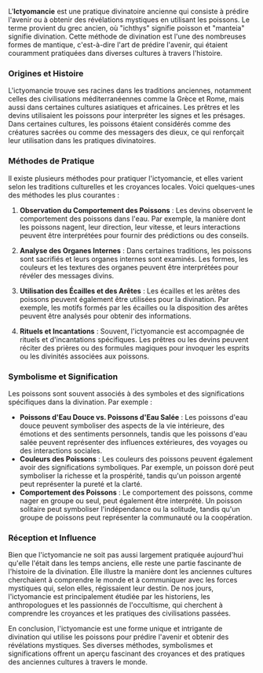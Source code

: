 L'**Ictyomancie** est une pratique divinatoire ancienne qui consiste à prédire l'avenir ou à obtenir des révélations mystiques en utilisant les poissons. Le terme provient du grec ancien, où "ichthys" signifie poisson et "manteia" signifie divination. Cette méthode de divination est l'une des nombreuses formes de mantique, c'est-à-dire l'art de prédire l'avenir, qui étaient couramment pratiquées dans diverses cultures à travers l'histoire.

### Origines et Histoire

L'ictyomancie trouve ses racines dans les traditions anciennes, notamment celles des civilisations méditerranéennes comme la Grèce et Rome, mais aussi dans certaines cultures asiatiques et africaines. Les prêtres et les devins utilisaient les poissons pour interpréter les signes et les présages. Dans certaines cultures, les poissons étaient considérés comme des créatures sacrées ou comme des messagers des dieux, ce qui renforçait leur utilisation dans les pratiques divinatoires.

### Méthodes de Pratique

Il existe plusieurs méthodes pour pratiquer l'ictyomancie, et elles varient selon les traditions culturelles et les croyances locales. Voici quelques-unes des méthodes les plus courantes :

1. **Observation du Comportement des Poissons** : Les devins observent le comportement des poissons dans l'eau. Par exemple, la manière dont les poissons nagent, leur direction, leur vitesse, et leurs interactions peuvent être interprétées pour fournir des prédictions ou des conseils.

2. **Analyse des Organes Internes** : Dans certaines traditions, les poissons sont sacrifiés et leurs organes internes sont examinés. Les formes, les couleurs et les textures des organes peuvent être interprétées pour révéler des messages divins.

3. **Utilisation des Écailles et des Arêtes** : Les écailles et les arêtes des poissons peuvent également être utilisées pour la divination. Par exemple, les motifs formés par les écailles ou la disposition des arêtes peuvent être analysés pour obtenir des informations.

4. **Rituels et Incantations** : Souvent, l'ictyomancie est accompagnée de rituels et d'incantations spécifiques. Les prêtres ou les devins peuvent réciter des prières ou des formules magiques pour invoquer les esprits ou les divinités associées aux poissons.

### Symbolisme et Signification

Les poissons sont souvent associés à des symboles et des significations spécifiques dans la divination. Par exemple :

- **Poissons d'Eau Douce vs. Poissons d'Eau Salée** : Les poissons d'eau douce peuvent symboliser des aspects de la vie intérieure, des émotions et des sentiments personnels, tandis que les poissons d'eau salée peuvent représenter des influences extérieures, des voyages ou des interactions sociales.
- **Couleurs des Poissons** : Les couleurs des poissons peuvent également avoir des significations symboliques. Par exemple, un poisson doré peut symboliser la richesse et la prospérité, tandis qu'un poisson argenté peut représenter la pureté et la clarté.
- **Comportement des Poissons** : Le comportement des poissons, comme nager en groupe ou seul, peut également être interprété. Un poisson solitaire peut symboliser l'indépendance ou la solitude, tandis qu'un groupe de poissons peut représenter la communauté ou la coopération.

### Réception et Influence

Bien que l'ictyomancie ne soit pas aussi largement pratiquée aujourd'hui qu'elle l'était dans les temps anciens, elle reste une partie fascinante de l'histoire de la divination. Elle illustre la manière dont les anciennes cultures cherchaient à comprendre le monde et à communiquer avec les forces mystiques qui, selon elles, régissaient leur destin. De nos jours, l'ictyomancie est principalement étudiée par les historiens, les anthropologues et les passionnés de l'occultisme, qui cherchent à comprendre les croyances et les pratiques des civilisations passées.

En conclusion, l'ictyomancie est une forme unique et intrigante de divination qui utilise les poissons pour prédire l'avenir et obtenir des révélations mystiques. Ses diverses méthodes, symbolismes et significations offrent un aperçu fascinant des croyances et des pratiques des anciennes cultures à travers le monde.